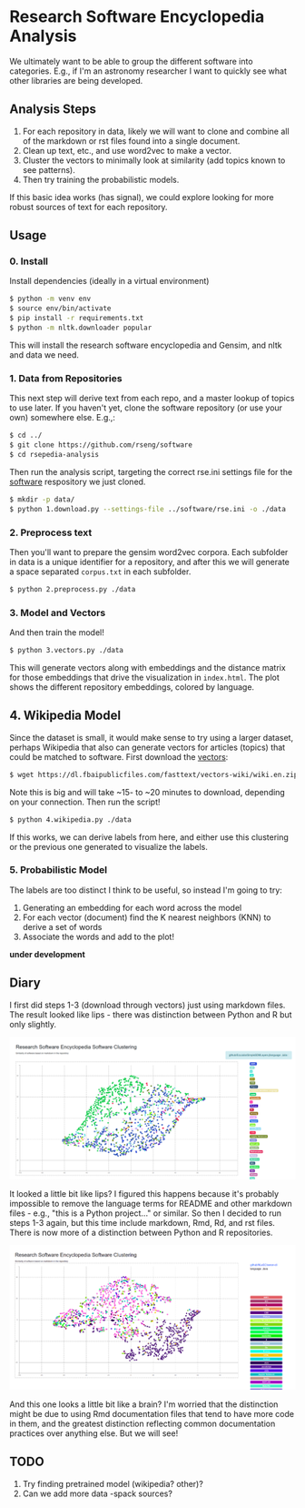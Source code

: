 # Research Software Encyclopedia Analysis

We ultimately want to be able to group the different software into categories.
E.g., if I'm an astronomy researcher I want to quickly see what other libraries
are being developed. 

## Analysis Steps

1. For each repository in data, likely we will want to clone and combine all of the markdown or rst files found into a single document.
2. Clean up text, etc., and use word2vec to make a vector.
3. Cluster the vectors to minimally look at similarity (add topics known to see patterns).
4. Then try training the probabilistic models.

If this basic idea works (has signal), we could explore looking for more robust sources of text for each repository.

## Usage

### 0. Install

Install dependencies (ideally in a virtual environment)

```bash
$ python -m venv env
$ source env/bin/activate
$ pip install -r requirements.txt
$ python -m nltk.downloader popular
```

This will install the research software encyclopedia and Gensim, and nltk
and data we need.

### 1. Data from Repositories

This next step will derive text from each repo, and a master lookup of topics
to use later. If you haven't yet, clone the software repository (or use your own)
somewhere else. E.g.,:

```bash
$ cd ../
$ git clone https://github.com/rseng/software
$ cd rsepedia-analysis
```

Then run the analysis script, targeting the correct rse.ini settings file
for the [software](https://github.com/rseng/software) respository we
just cloned.

```bash
$ mkdir -p data/
$ python 1.download.py --settings-file ../software/rse.ini -o ./data
```

### 2. Preprocess text

Then you'll want to prepare the gensim word2vec corpora. Each subfolder in
data is a unique identifier for a repository, and after this we will generate
a space separated `corpus.txt` in each subfolder.

```bash
$ python 2.preprocess.py ./data
```

### 3. Model and Vectors

And then train the model!

```bash
$ python 3.vectors.py ./data
```

This will generate vectors along with embeddings and the distance matrix for
those embeddings that drive the visualization in `index.html`. The plot shows
the different repository embeddings, colored by language.

## 4. Wikipedia Model

Since the dataset is small, it would make sense to try using a larger dataset,
perhaps Wikipedia that also can generate vectors for articles (topics) that could
be matched to software. First download the [vectors](https://fasttext.cc/docs/en/pretrained-vectors.html):

```bash
$ wget https://dl.fbaipublicfiles.com/fasttext/vectors-wiki/wiki.en.zip
```

Note this is big and will take ~15- to ~20 minutes to download, depending on
your connection. Then run the script!

```bash
$ python 4.wikipedia.py ./data
```

If this works, we can derive labels from here, and either use this clustering
or the previous one generated to visualize the labels.


### 5. Probabilistic Model

The labels are too distinct I think to be useful, so instead I'm going to try:

1. Generating an embedding for each word across the model
2. For each vector (document) find the K nearest neighbors (KNN) to derive a set of words
3. Associate the words and add to the plot!

**under development**

## Diary

I first did steps 1-3 (download through vectors) just using markdown files. The result looked like lips -
there was distinction between Python and R but only slightly.

![docs/img/md-only-lips.png](docs/img/md-only-lips.png)

It looked a little bit like lips? I figured this happens because it's probably impossible to remove the language terms for README and other
markdown files - e.g., "this is a Python project..." or similar. So then I decided to run steps 1-3 again,
but this time include markdown, Rmd, Rd, and rst files. There is now more of a distinction between Python and R
repositories.

![docs/img/md-plus-others-brain.png](docs/img/md-plus-others-brain.png)

And this one looks a little bit like a brain? I'm worried that the distinction might be due to using
Rmd documentation files that tend to have more code in them, and the greatest distinction reflecting
common documentation practices over anything else. But we will see!

## TODO

1. Try finding pretrained model (wikipedia? other)?
2. Can we add more data -spack sources?
